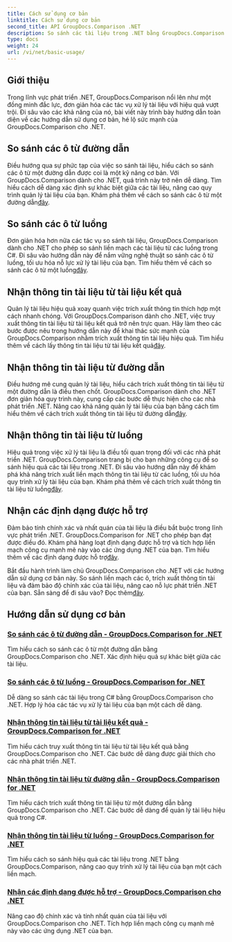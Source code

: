 ```yaml
---
title: Cách sử dụng cơ bản
linktitle: Cách sử dụng cơ bản
second_title: API GroupDocs.Comparison .NET
description: So sánh các tài liệu trong .NET bằng GroupDocs.Comparison. Tìm hiểu các hướng dẫn sử dụng cơ bản bao gồm so sánh ô, trích xuất thông tin tài liệu và các định dạng được hỗ trợ.
type: docs
weight: 24
url: /vi/net/basic-usage/
---
```

## Giới thiệu

Trong lĩnh vực phát triển .NET, GroupDocs.Comparison nổi lên như một đồng minh đắc lực, đơn giản hóa các tác vụ xử lý tài liệu với hiệu quả vượt trội. Đi sâu vào các khả năng của nó, bài viết này trình bày hướng dẫn toàn diện về các hướng dẫn sử dụng cơ bản, hé lộ sức mạnh của GroupDocs.Comparison cho .NET.

## So sánh các ô từ đường dẫn
 Điều hướng qua sự phức tạp của việc so sánh tài liệu, hiểu cách so sánh các ô từ một đường dẫn được coi là một kỹ năng cơ bản. Với GroupDocs.Comparison dành cho .NET, quá trình này trở nên dễ dàng. Tìm hiểu cách dễ dàng xác định sự khác biệt giữa các tài liệu, nâng cao quy trình quản lý tài liệu của bạn. Khám phá thêm về cách so sánh các ô từ một đường dẫn[đây](./compare-cells-from-path/).

## So sánh các ô từ luồng
Đơn giản hóa hơn nữa các tác vụ so sánh tài liệu, GroupDocs.Comparison dành cho .NET cho phép so sánh liền mạch các tài liệu từ các luồng trong C#. Đi sâu vào hướng dẫn này để nắm vững nghệ thuật so sánh các ô từ luồng, tối ưu hóa nỗ lực xử lý tài liệu của bạn. Tìm hiểu thêm về cách so sánh các ô từ một luồng[đây](./compare-cells-from-stream/).

## Nhận thông tin tài liệu từ tài liệu kết quả
 Quản lý tài liệu hiệu quả xoay quanh việc trích xuất thông tin thích hợp một cách nhanh chóng. Với GroupDocs.Comparison dành cho .NET, việc truy xuất thông tin tài liệu từ tài liệu kết quả trở nên trực quan. Hãy làm theo các bước được nêu trong hướng dẫn này để khai thác sức mạnh của GroupDocs.Comparison nhằm trích xuất thông tin tài liệu hiệu quả. Tìm hiểu thêm về cách lấy thông tin tài liệu từ tài liệu kết quả[đây](./get-document-info-from-result-document/).

## Nhận thông tin tài liệu từ đường dẫn
Điều hướng mê cung quản lý tài liệu, hiểu cách trích xuất thông tin tài liệu từ một đường dẫn là điều then chốt. GroupDocs.Comparison dành cho .NET đơn giản hóa quy trình này, cung cấp các bước dễ thực hiện cho các nhà phát triển .NET. Nâng cao khả năng quản lý tài liệu của bạn bằng cách tìm hiểu thêm về cách trích xuất thông tin tài liệu từ đường dẫn[đây](./get-document-info-from-path/).

## Nhận thông tin tài liệu từ luồng
 Hiệu quả trong việc xử lý tài liệu là điều tối quan trọng đối với các nhà phát triển .NET. GroupDocs.Comparison trang bị cho bạn những công cụ để so sánh hiệu quả các tài liệu trong .NET. Đi sâu vào hướng dẫn này để khám phá khả năng trích xuất liền mạch thông tin tài liệu từ các luồng, tối ưu hóa quy trình xử lý tài liệu của bạn. Khám phá thêm về cách trích xuất thông tin tài liệu từ luồng[đây](./get-document-info-from-stream/).

## Nhận các định dạng được hỗ trợ
Đảm bảo tính chính xác và nhất quán của tài liệu là điều bắt buộc trong lĩnh vực phát triển .NET. GroupDocs.Comparison for .NET cho phép bạn đạt được điều đó. Khám phá hàng loạt định dạng được hỗ trợ và tích hợp liền mạch công cụ mạnh mẽ này vào các ứng dụng .NET của bạn. Tìm hiểu thêm về các định dạng được hỗ trợ[đây](./get-supported-formats/).

 Bắt đầu hành trình làm chủ GroupDocs.Comparison cho .NET với các hướng dẫn sử dụng cơ bản này. So sánh liền mạch các ô, trích xuất thông tin tài liệu và đảm bảo độ chính xác của tài liệu, nâng cao nỗ lực phát triển .NET của bạn. Sẵn sàng để đi sâu vào? Đọc thêm[đây](https://reference.groupdocs.com/comparison/net).
## Hướng dẫn sử dụng cơ bản
### [So sánh các ô từ đường dẫn - GroupDocs.Comparison for .NET](./compare-cells-from-path/)
Tìm hiểu cách so sánh các ô từ một đường dẫn bằng GroupDocs.Comparison cho .NET. Xác định hiệu quả sự khác biệt giữa các tài liệu.
### [So sánh các ô từ luồng - GroupDocs.Comparison for .NET](./compare-cells-from-stream/)
Dễ dàng so sánh các tài liệu trong C# bằng GroupDocs.Comparison cho .NET. Hợp lý hóa các tác vụ xử lý tài liệu của bạn một cách dễ dàng.
### [Nhận thông tin tài liệu từ tài liệu kết quả - GroupDocs.Comparison for .NET](./get-document-info-from-result-document/)
Tìm hiểu cách truy xuất thông tin tài liệu từ tài liệu kết quả bằng GroupDocs.Comparison cho .NET. Các bước dễ dàng được giải thích cho các nhà phát triển .NET.
### [Nhận thông tin tài liệu từ đường dẫn - GroupDocs.Comparison for .NET](./get-document-info-from-path/)
Tìm hiểu cách trích xuất thông tin tài liệu từ một đường dẫn bằng GroupDocs.Comparison cho .NET. Các bước dễ dàng để quản lý tài liệu hiệu quả trong C#.
### [Nhận thông tin tài liệu từ luồng - GroupDocs.Comparison for .NET](./get-document-info-from-stream/)
Tìm hiểu cách so sánh hiệu quả các tài liệu trong .NET bằng GroupDocs.Comparison, nâng cao quy trình xử lý tài liệu của bạn một cách liền mạch.
### [Nhận các định dạng được hỗ trợ - GroupDocs.Comparison cho .NET](./get-supported-formats/)
Nâng cao độ chính xác và tính nhất quán của tài liệu với GroupDocs.Comparison cho .NET. Tích hợp liền mạch công cụ mạnh mẽ này vào các ứng dụng .NET của bạn.
